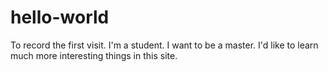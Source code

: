 # hello-world
To record the first visit.
I'm a student.
I want to be a master.
I'd like to learn much more interesting things in this site.
